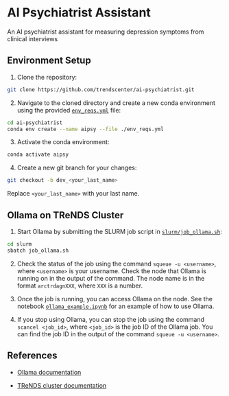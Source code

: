 # AI Psychiatrist Assistant

An AI psychiatrist assistant for measuring depression symptoms from clinical interviews

## Environment Setup

1. Clone the repository:
```bash
git clone https://github.com/trendscenter/ai-psychiatrist.git
```

2. Navigate to the cloned directory and create a new conda environment using the provided [`env_reqs.yml`](env_reqs.yml) file:
```bash
cd ai-psychiatrist
conda env create --name aipsy --file ./env_reqs.yml
```

3. Activate the conda environment:
```bash
conda activate aipsy
```

4. Create a new git branch for your changes:
```bash
git checkout -b dev_<your_last_name>
```
Replace `<your_last_name>` with your last name.

## Ollama on TReNDS Cluster

1. Start Ollama by submitting the SLURM job script in [`slurm/job_ollama.sh`](slurm/job_ollama.sh):
```bash
cd slurm
sbatch job_ollama.sh
```

2. Check the status of the job using the command `squeue -u <username>`, where `<username>` is your username. Check the node that Ollama is running on in the output of the command. The node name is in the format `arctrdagnXXX`, where `XXX` is a number.

3. Once the job is running, you can access Ollama on the node. See the notebook [`ollama_example.ipynb`](ollama_example.ipynb) for an example of how to use Ollama.

4. If you stop using Ollama, you can stop the job using the command `scancel <job_id>`, where `<job_id>` is the job ID of the Ollama job. You can find the job ID in the output of the command `squeue -u <username>`.

## References

- [Ollama documentation](https://github.com/ollama/ollama)

- [TReNDS cluster documentation](https://trendscenter.github.io/wiki)